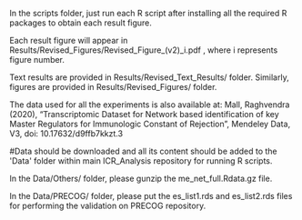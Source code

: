 In the scripts folder, just run each R script after installing all the required R packages to obtain each result figure.

Each result figure will appear in Results/Revised_Figures/Revised_Figure_(v2)_i.pdf , where i represents figure number.

Text results are provided in Results/Revised_Text_Results/ folder. Similarly, figures are provided in Results/Revised_Figures/ folder.

The data used for all the experiments is also available at: Mall, Raghvendra (2020), “Transcriptomic Dataset for Network based identification of key Master Regulators for Immunologic Constant of Rejection”, Mendeley Data, V3, doi: 10.17632/d9ffb7kkzt.3

#Data should be downloaded and all its content should be added to the 'Data' folder within main ICR_Analysis repository for running R scripts.

In the Data/Others/ folder, please gunzip the me_net_full.Rdata.gz file.

In the Data/PRECOG/ folder, please put the es_list1.rds and es_list2.rds files for performing the validation on PRECOG repository.

